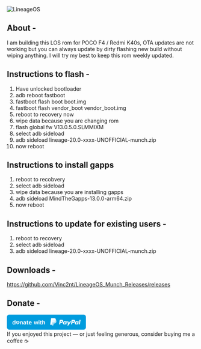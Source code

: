 ![LineageOS](https://github.com/Vinc2nt/LineageOS_Munch_Releases/raw/main/banner.jpg)

## About -
I am building this LOS rom for POCO F4 / Redmi K40s, OTA updates are not working but you can always update by dirty flashing new build without wiping anything. I will try my best to keep this rom weekly updated.
                                           
 ## Instructions to flash -
1. Have unlocked bootloader
2. adb reboot fastboot
3. fastboot flash boot boot.img
4. fastboot flash vendor_boot vendor_boot.img
5. reboot to recovery now
6. wipe data because you are changing rom
7. flash global fw V13.0.5.0.SLMMIXM
8. select adb sideload
9. adb sideload lineage-20.0-xxxx-UNOFFICIAL-munch.zip
10. now reboot

## Instructions to install gapps
1. reboot to recobvery
2. select adb sideload
3. wipe data because you are installing gapps
4. adb sideload MindTheGapps-13.0.0-arm64.zip
5. now reboot

## Instructions to update for existing users -
1. reboot to recovery
2. select adb sideload
3. adb sideload lineage-20.0-xxxx-UNOFFICIAL-munch.zip

## Downloads -
https://github.com/Vinc2nt/LineageOS_Munch_Releases/releases

## Donate -
<a href="https://paypal.me/vinc3nt1/"><img src="blue.svg" height="40"></a>  
If you enjoyed this project — or just feeling generous, consider buying me a coffee ☕
